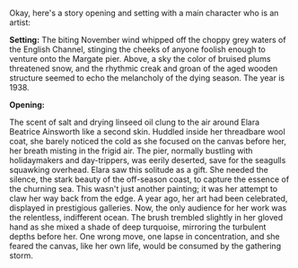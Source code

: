 Okay, here's a story opening and setting with a main character who is an artist:

**Setting:** The biting November wind whipped off the choppy grey waters of the English Channel, stinging the cheeks of anyone foolish enough to venture onto the Margate pier. Above, a sky the color of bruised plums threatened snow, and the rhythmic creak and groan of the aged wooden structure seemed to echo the melancholy of the dying season. The year is 1938.

**Opening:**

The scent of salt and drying linseed oil clung to the air around Elara Beatrice Ainsworth like a second skin. Huddled inside her threadbare wool coat, she barely noticed the cold as she focused on the canvas before her, her breath misting in the frigid air. The pier, normally bustling with holidaymakers and day-trippers, was eerily deserted, save for the seagulls squawking overhead. Elara saw this solitude as a gift. She needed the silence, the stark beauty of the off-season coast, to capture the essence of the churning sea. This wasn't just another painting; it was her attempt to claw her way back from the edge. A year ago, her art had been celebrated, displayed in prestigious galleries. Now, the only audience for her work was the relentless, indifferent ocean. The brush trembled slightly in her gloved hand as she mixed a shade of deep turquoise, mirroring the turbulent depths before her. One wrong move, one lapse in concentration, and she feared the canvas, like her own life, would be consumed by the gathering storm.

